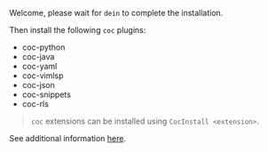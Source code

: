 Welcome, please wait for `dein` to complete the installation.

Then install the following `coc` plugins:
 - coc-python
 - coc-java
 - coc-yaml
 - coc-vimlsp
 - coc-json
 - coc-snippets
 - coc-rls

> `coc` extensions can be installed using `CocInstall <extension>`.

See additional information [here](https://github.com/neoclide/coc.nvim/wiki/Language-servers).
